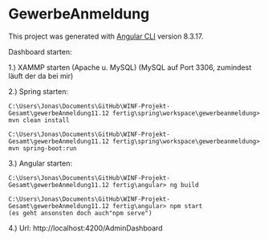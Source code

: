 # GewerbeAnmeldung

This project was generated with [Angular CLI](https://github.com/angular/angular-cli) version 8.3.17.



Dashboard starten:

1.) XAMMP starten (Apache u. MySQL) 
    (MySQL auf Port 3306, zumindest läuft der da bei mir)


2.) Spring starten:

	C:\Users\Jonas\Documents\GitHub\WINF-Projekt-Gesamt\gewerbeAnmeldung11.12 fertig\spring\workspace\gewerbeanmeldung> mvn clean install

	C:\Users\Jonas\Documents\GitHub\WINF-Projekt-Gesamt\gewerbeAnmeldung11.12 fertig\spring\workspace\gewerbeanmeldung> mvn spring-boot:run


3.) Angular starten: 

	C:\Users\Jonas\Documents\GitHub\WINF-Projekt-Gesamt\gewerbeAnmeldung11.12 fertig\angular> ng build

	C:\Users\Jonas\Documents\GitHub\WINF-Projekt-Gesamt\gewerbeAnmeldung11.12 fertig\angular> npm start
	(es geht ansonsten doch auch"npm serve")


4.) Url:  http://localhost:4200/AdminDashboard

